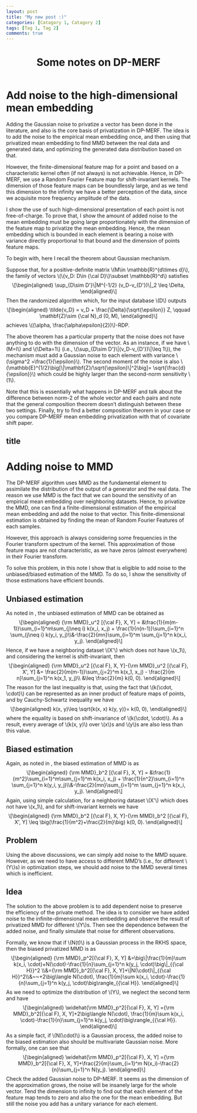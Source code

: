 ```yaml
--- 
layout: post
title: "My new post :)" 
categories: [Catagory 1, Catagory 2] 
tags: [Tag 1, Tag 2] 
comments: true 
---
```


<!DOCTYPE html>
<html xmlns="http://www.w3.org/1999/xhtml" lang="" xml:lang="">
<head>
  <meta charset="utf-8" />
  <meta name="generator" content="pandoc" />
  <meta name="viewport" content="width=device-width, initial-scale=1.0, user-scalable=yes" />
  <title>Some notes on DP-MERF</title>
  <style type="text/css">
      code{white-space: pre-wrap;}
      span.smallcaps{font-variant: small-caps;}
      span.underline{text-decoration: underline;}
      div.column{display: inline-block; vertical-align: top; width: 50%;}
  </style>
  <script src="https://cdnjs.cloudflare.com/ajax/libs/mathjax/2.7.2/MathJax.js?config=TeX-AMS_CHTML-full" type="text/javascript"></script>
  <!--[if lt IE 9]>
    <script src="//cdnjs.cloudflare.com/ajax/libs/html5shiv/3.7.3/html5shiv-printshiv.min.js"></script>
  <![endif]-->
</head>
<body>
<header>
<h1 class="title">Some notes on DP-MERF</h1>
</header>

<h1 id="add-noise-to-the-high-dimensional-mean-embedding">Add noise to the high-dimensional mean embedding</h1>
<p>Adding the Gaussian noise to privatize a vector has been done in the literature, and also is the core basis of privatization in DP-MERF. The idea is to add the noise to the empirical mean embedding once, and then using that privatized mean embedding to find MMD between the real data and generated data, and optimizing the generated data distribution based on that.</p>
<p>However, the finite-dimensional feature map for a point and based on a characteristic kernel often (if not always) is not achievable. Hence, in DP-MERF, we use a Random Fourier Feature map for shift-invariant kernels. The dimension of those feature maps can be boundlessly large, and as we tend this dimension to the infinity we have a better perception of the data, since we acquisite more frequency amplitude of the data.</p>

 <!-- more --> 
<p>I show the use of such high-dimensional presentation of each point is not free-of-charge. To prove that, I show the amount of added noise to the mean embedding must be going large proportionately with the dimension of the feature map to privatize the mean embedding. Hence, the mean embedding which is bounded in each element is bearing a noise with variance directly proportional to that bound and the dimension of points feature maps.</p>
<p>To begin with, here I recall the theorem about Gaussian mechanism.</p>
<p>Suppose that, for a positive-definite matrix <span class="math inline">\(M\in \mathbb{R}^{d\times d}\)</span>, the family of vectors <span class="math inline">\(\{v_D: D\in {\cal D}\}\subset \mathbb{R}^d\)</span> satisfies <span class="math display">\[\begin{aligned}
        \sup_{D\sim D&#39;}\|M^{-1/2} (v_D-v_{D&#39;})\|_2 \leq \Delta,
         \end{aligned}\]</span> Then the randomized algorithm which, for the input database <span class="math inline">\(D\)</span> outputs <span class="math display">\[\begin{aligned}
        \tilde{v_D} = v_D + \frac{\Delta}{\sqrt{\epsilon}} Z, \qquad \mathbf{Z}\sim {\cal N}_d (0, M),
     \end{aligned}\]</span> achieves <span class="math inline">\((\alpha, \frac{\alpha\epsilon}{2})\)</span>-RDP.</p>
<p>The above theorem has a particular property that the noise does not have anything to do with the dimension of the vector. As an instance, if we have <span class="math inline">\(M=I\)</span> and <span class="math inline">\(\Delta=1\)</span> (i.e., <span class="math inline">\(\sup_{D\sim D&#39;}\|(v_D-v_{D&#39;})\|\leq 1\)</span>), the mechanism must add a Gaussian noise to each element with variance <span class="math inline">\(\sigma^2 =\frac{1}{\epsilon}\)</span>. The second moment of the noise is also <span class="math inline">\(\mathbb{E}^{1/2}\big[\|\mathbf{Z}/\sqrt{\epsilon}\|^2\big]= \sqrt{\frac{d}{\epsilon}}\)</span> which could be highly larger than the second-norm sensitivity <span class="math inline">\(1\)</span>.</p>
<p><span> Note that this is essentially what happens in DP-MERF and talk about the difference between norm-2 of the whole vector and each pairs and note that the general composition theorem doesn’t distinguish between these two settings. Finally, try to find a better composition theorem in your case or you compare DP-MERF mean embedding privatization with that of covariate shift paper.</span></p>
<h2 id="title">title</h2>
<h1 id="adding-noise-to-mmd">Adding noise to MMD</h1>
<p>The DP-MERF algorithm uses MMD as the fundamental element to assimilate the distribution of the output of a generator and the real data. The reason we use MMD is the fact that we can bound the sensitivity of an empirical mean embedding over neighboring datasets. Hence, to privatize the MMD, one can find a finite-dimensional estimation of the empirical mean embedding and add the noise to that vector. This finite-dimensional estimation is obtained by finding the mean of Random Fourier Features of each samples.</p>
<p>However, this approach is always considering some frequencies in the Fourier transform spectrum of the kernel. This approximation of those feature maps are not characteristic, as we have zeros (almost everywhere) in their Fourier transform.</p>
<p>To solve this problem, in this note I show that is eligible to add noise to the unbiased/biased estimation of the MMD. To do so, I show the sensitivity of those estimations have efficient bounds.</p>
<h2 id="unbiased-estimation">Unbiased estimation</h2>
<p>As noted in <span class="citation" data-cites="kernel"></span>, the unbiased estimation of MMD can be obtained as <span class="math display">\[\begin{aligned}
 {\rm MMD}_u^2 [{\cal F}, X, Y] = &amp;\frac{1}{m(m-1)}\sum_{i=1}^m\sum_{j\neq i} k(x_i, x_j) + \frac{1}{n(n-1)}\sum_{i=1}^n \sum_{j\neq i} k(y_i, y_j)\\&amp;-\frac{2}{mn}\sum_{i=1}^m \sum_{j=1}^n k(x_i, y_j).
     \end{aligned}\]</span> Hence, if we have a neighboring dataset <span class="math inline">\(X&#39;\)</span> which does not have <span class="math inline">\(x_1\)</span>, and considering the kernel is shift-invariant, then <span class="math display">\[\begin{aligned}
 {\rm MMD}_u^2 [{\cal F}, X, Y]-{\rm MMD}_u^2 [{\cal F}, X&#39;, Y] &amp;= \frac{2}{m(m-1)}\sum_{j=2}^m k(x_1, x_j) - \frac{2}{m n}\sum_{j=1}^n k(x_1, y_j)\\
        &amp;\leq \frac{2}{m} k(0, 0).
     \end{aligned}\]</span> The reason for the last inequality is that, using the fact that <span class="math inline">\(k(\cdot, \cdot)\)</span> can be represented as an inner product of feature maps of points, and by Cauchy-Schwartz inequality we have <span class="math display">\[\begin{aligned}
        k(x, y)\leq \sqrt{k(x, x) k(y, y)}= k(0, 0),
     \end{aligned}\]</span> where the equality is based on shift-invariance of <span class="math inline">\(k(\cdot, \cdot)\)</span>. As a result, every average of <span class="math inline">\(k(x, y)\)</span> over <span class="math inline">\(x\)</span>s and <span class="math inline">\(y\)</span>s are also less than this value.</p>
<h2 id="biased-estimation">Biased estimation</h2>
<p>Again, as noted in <span class="citation" data-cites="kernel"></span>, the biased estimation of MMD is as <span class="math display">\[\begin{aligned}
 {\rm MMD}_b^2 [{\cal F}, X, Y] =  &amp;\frac{1}{m^2}\sum_{i=1}^m\sum_{j=1}^m k(x_i, x_j) + \frac{1}{n^2}\sum_{i=1}^n \sum_{j=1}^n k(y_i, y_j)\\&amp;-\frac{2}{mn}\sum_{i=1}^m \sum_{j=1}^n k(x_i, y_j).
     \end{aligned}\]</span> Again, using simple calculation, for a neighboring dataset <span class="math inline">\(X&#39;\)</span> which does not have <span class="math inline">\(x_1\)</span>, and for shift-invariant kernels we have <span class="math display">\[\begin{aligned}
 {\rm MMD}_b^2 [{\cal F}, X, Y]-{\rm MMD}_b^2 [{\cal F}, X&#39;, Y] \leq \big(\frac{1}{m^2}+\frac{2}{m}\big) k(0, 0).
     \end{aligned}\]</span></p>
<h2 id="problem">Problem</h2>
<p>Using the above discussions, we can simply add noise to the MMD square. However, as we need to have access to different MMD’s (i.e., for different <span class="math inline">\(Y\)</span>s) in optimization steps, we should add noise to the MMD several times which is inefficient.</p>
<h2 id="idea">Idea</h2>
<p>The solution to the above problem is to add dependent noise to preserve the efficiency of the private method. The idea is to consider we have added noise to the infinite-dimensional mean embedding and observe the result of privatized MMD for different <span class="math inline">\(Y\)</span>s. Then see the dependence between the added noise, and finally simulate that noise for different observations.</p>
<p>Formally, we know that if <span class="math inline">\(N(t)\)</span> is a Gaussian process in the RKHS space, then the biased privatized MMD is as <span class="math display">\[\begin{aligned}
 {\rm MMD}_p^2[{\cal F}, X, Y] &amp;=\big\|\frac{1}{m}\sum k(x_i, \cdot)+N(\cdot)-\frac{1}{n}\sum_{j=1}^n k(y_j, \cdot)\big\|_{{\cal H}}^2 \\&amp;={\rm MMD}_b^2[{\cal F}, X, Y]+\|N(\cdot)\|_{{\cal H}}^2\\&amp;~~+2\big\langle N(\cdot), \frac{1}{m}\sum k(x_i, \cdot)-\frac{1}{n}\sum_{j=1}^n k(y_j, \cdot)\big\rangle_{{\cal H}}.
     \end{aligned}\]</span> As we need to optimize the distribution of <span class="math inline">\(Y\)</span>, we neglect the second term and have <span class="math display">\[\begin{aligned}
    \widehat{\rm MMD}_p^2[{\cal F}, X, Y] ={\rm MMD}_b^2[{\cal F}, X, Y]+2\big\langle N(\cdot), \frac{1}{m}\sum k(x_i, \cdot)-\frac{1}{n}\sum_{j=1}^n k(y_j, \cdot)\big\rangle_{{\cal H}}.
     \end{aligned}\]</span> As a simple fact, if <span class="math inline">\(N(\cdot)\)</span> is a Gaussian process, the added noise to the biased estimation also should be multivariate Gaussian noise. More formally, one can see that <span class="math display">\[\begin{aligned}
            \widehat{\rm MMD}_p^2[{\cal F}, X, Y] ={\rm MMD}_b^2[{\cal F}, X, Y]+\frac{2}{m}\sum_{i=1}^m N(x_i)-\frac{2}{n}\sum_{j=1}^n N(y_j).
     \end{aligned}\]</span> <span> Check the added Gaussian noise to DP-MERF. It seems as the dimension of the approximation grows, the noise will be insanely large for the whole vector. Tend the dimension to infinity to find out that each element of the feature map tends to zero and also the one for the mean embedding. But still the noise you add has a unitary variance for each element.</span></p>
</body>
</html>

